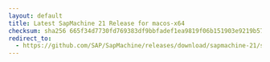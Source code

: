```yaml
---
layout: default
title: Latest SapMachine 21 Release for macos-x64
checksum: sha256 665f34d7730fd769383df9bbfadef1ea9819f06b151903e9219b570ca3b0dc73
redirect_to:
  - https://github.com/SAP/SapMachine/releases/download/sapmachine-21/sapmachine-jdk-21_macos-x64_bin.tar.gz
---
```

